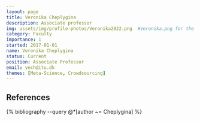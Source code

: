 ```yaml
---
layout: page
title: Veronika Cheplygina
description: Associate professor
img: assets/img/profile-photos/Veronika2022.png  #Veronika.png for the cat one
category: Faculty
importance: 1
started: 2017-01-01
name: Veronika Cheplygina
status: Current
position: Associate Professor
email: vech@itu.dk
themes: [Meta-Science, Crowdsourcing]
---
```


References
----------
<div class="publications">
  {% bibliography --query @*[author ~= Cheplygina] %}
</div>
